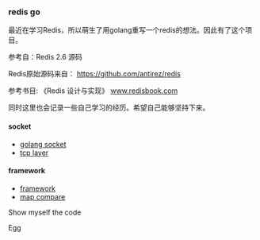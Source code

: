 
### redis go

最近在学习Redis，所以萌生了用golang重写一个redis的想法。因此有了这个项目。

参考自：Redis 2.6 源码

Redis原始源码来自： https://github.com/antirez/redis

参考书目: 《Redis 设计与实现》 www.redisbook.com

同时这里也会记录一些自己学习的经历。希望自己能够坚持下来。


#### socket
* [golang socket](https://github.com/SwanSpouse/redis_go/blob/master/z_docs/socket/socket.md)
* [tcp layer](https://github.com/SwanSpouse/redis_go/blob/master/z_docs/socket/tcp_layer.md)

#### framework
* [framework](https://github.com/SwanSpouse/redis_go/blob/master/z_docs/framework/framework.md)
* [map compare](https://github.com/SwanSpouse/redis_go/blob/master/z_docs/framework/map%20compare.md)

Show myself the code

Egg